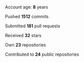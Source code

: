 Account age: **8** years

Pushed **1512** commits

Submitted **181** pull requests

Received **32** stars

Own **23** repositories

Contributed to **24** public repositories

